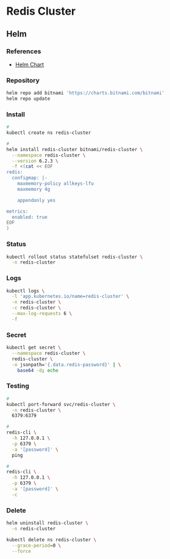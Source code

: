 # Redis Cluster

## Helm

### References

- [Helm Chart](https://github.com/bitnami/charts/tree/master/bitnami/redis-cluster)

### Repository

```sh
helm repo add bitnami 'https://charts.bitnami.com/bitnami'
helm repo update
```

### Install

```sh
#
kubectl create ns redis-cluster

#
helm install redis-cluster bitnami/redis-cluster \
  --namespace redis-cluster \
  --version 6.2.3 \
  -f <(cat << EOF
redis:
  configmap: |-
    maxmemory-policy allkeys-lfu
    maxmemory 4g

    appendonly yes

metrics:
  enabled: true
EOF
)
```

### Status

```sh
kubectl rollout status statefulset redis-cluster \
  -n redis-cluster
```

### Logs

```sh
kubectl logs \
  -l 'app.kubernetes.io/name=redis-cluster' \
  -n redis-cluster \
  -c redis-cluster \
  --max-log-requests 6 \
  -f
```

### Secret

```sh
kubectl get secret \
  --namespace redis-cluster \
  redis-cluster \
  -o jsonpath='{.data.redis-password}' | \
    base64 -d; echo
```

### Testing

```sh
#
kubectl port-forward svc/redis-cluster \
  -n redis-cluster \
  6379:6379

#
redis-cli \
  -h 127.0.0.1 \
  -p 6379 \
  -a '[password]' \
  ping

#
redis-cli \
  -h 127.0.0.1 \
  -p 6379 \
  -a '[password]' \
  -c
```

<!-- ### Ingress

```sh
#
export KUBERNETES_IP='127.0.0.1'
export DOMAIN="${KUBERNETES_IP}.nip.io"

#
cat << EOF | kubectl apply \
  -n "$KUBECTL_NAMESPACE" \
  -f -
apiVersion: extensions/v1beta1
kind: Ingress
metadata:
  name: redis
spec:
  rules:
  - host: redis.${DOMAIN}
    http:
      paths:
      - backend:
          serviceName: redis-cluster-headless
          servicePort: 6379
        path: /
EOF
``` -->

### Delete

```sh
helm uninstall redis-cluster \
  -n redis-cluster

kubectl delete ns redis-cluster \
  --grace-period=0 \
  --force
```
